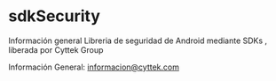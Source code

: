 # sdkSecurity
Información general
Libreria de seguridad de Android mediante SDKs , liberada por Cyttek Group




Información General:
informacion@cyttek.com
 

